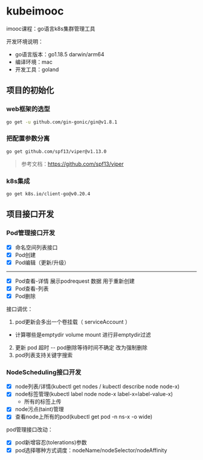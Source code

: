 # kubeimooc

imooc课程：go语言k8s集群管理工具

开发环境说明：
- go语言版本：go1.18.5 darwin/arm64
- 编译环境：mac
- 开发工具：goland

## 项目的初始化

### web框架的选型
```bash
go get -u github.com/gin-gonic/gin@v1.8.1
```

### 把配置参数分离

```bash
go get github.com/spf13/viper@v1.13.0
```

> 参考文档：https://github.com/spf13/viper

### k8s集成

```bash
go get k8s.io/client-go@v0.20.4
```

## 项目接口开发

### Pod管理接口开发
- [x] 命名空间列表接口
- [x] Pod创建
- [x] Pod编辑（更新/升级）
---
- [x] Pod查看-详情
    展示podrequest 数据 用于重新创建
- [x] Pod查看-列表
- [x] Pod删除

接口调优：
1. pod更新会多出一个卷挂载（ serviceAccount ）
- 计算哪些是emptydir volume mount 进行非emptydir过滤
2. 更新 pod 超时 -- pod删除等待时间不确定 改为强制删除
3. pod列表支持关键字搜索

### NodeScheduling接口开发
- [x] node列表/详情(kubectl get nodes / kubectl describe node node-x)
- [x] node标签管理(kubectl label node node-x label-x=label-value-x)
   - 所有的标签上传
- [x] node污点(taint)管理
- [x] 查看node上所有的pod(kubectl get pod -n ns-x -o wide)

pod管理接口改动：
- [x] pod新增容忍(tolerations)参数 
- [x] pod选择哪种方式调度：nodeName/nodeSelector/nodeAffinity